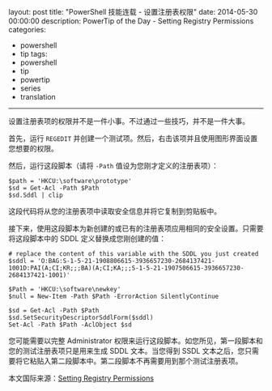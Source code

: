 layout: post
title: "PowerShell 技能连载 - 设置注册表权限"
date: 2014-05-30 00:00:00
description: PowerTip of the Day - Setting Registry Permissions
categories:
- powershell
- tip
tags:
- powershell
- tip
- powertip
- series
- translation
---
设置注册表项的权限并不是一件小事。不过通过一些技巧，并不是一件大事。

首先，运行 `REGEDIT` 并创建一个测试项。然后，右击该项并且使用图形界面设置您想要的权限。

然后，运行这段脚本（请将 `-Path` 值设为您刚才定义的注册表项）：

    $path = 'HKCU:\software\prototype'
    $sd = Get-Acl -Path $Path
    $sd.Sddl | clip 

这段代码将从您的注册表项中读取安全信息并将它复制到剪贴板中。

接下来，使用这段脚本为新创建的或已有的注册表项应用相同的安全设置。只需要将这段脚本中的 SDDL 定义替换成您刚创建的值：

    # replace the content of this variable with the SDDL you just created
    $sddl = 'O:BAG:S-1-5-21-1908806615-3936657230-2684137421-1001D:PAI(A;CI;KR;;;BA)(A;CI;KA;;;S-1-5-21-1907506615-3936657230-2684137421-1001)'
    
    $Path = 'HKCU:\software\newkey'
    $null = New-Item -Path $Path -ErrorAction SilentlyContinue
    
    $sd = Get-Acl -Path $Path
    $sd.SetSecurityDescriptorSddlForm($sddl)
    Set-Acl -Path $Path -AclObject $sd

您可能需要以完整 Administrator 权限来运行这段脚本。如您所见，第一段脚本和您的测试注册表项只是用来生成 SDDL 文本。当您得到 SSDL 文本之后，您只需要将它粘贴入第二段脚本中。第二段脚本不再需要用到那个测试注册表项。

<!--more-->
本文国际来源：[Setting Registry Permissions](http://community.idera.com/powershell/powertips/b/tips/posts/setting-registry-permissions)

